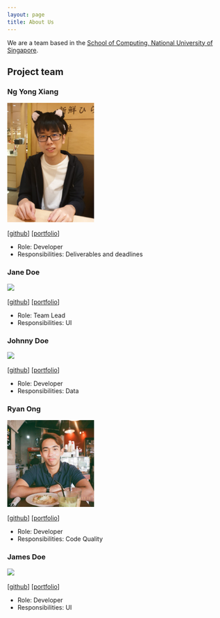 ```yaml
---
layout: page
title: About Us
---
```


We are a team based in the [School of Computing, National University of Singapore](http://www.comp.nus.edu.sg).

## Project team

### Ng Yong Xiang

<img src="images/yongxiangng.png" width="200px">

[[github](http://github.com/yongxiangng)]
[[portfolio](team/yongxiangng.md)]

* Role: Developer
* Responsibilities: Deliverables and deadlines

### Jane Doe

<img src="images/johndoe.png" width="200px">

[[github](http://github.com/johndoe)]
[[portfolio](team/johndoe.md)]

* Role: Team Lead
* Responsibilities: UI

### Johnny Doe

<img src="images/johndoe.png" width="200px">

[[github](http://github.com/johndoe)] [[portfolio](team/johndoe.md)]

* Role: Developer
* Responsibilities: Data

### Ryan Ong

<img src="images/ryanongra.png" width="200px">

[[github](http://github.com/ryanongra)]
[[portfolio](team/ryanongra.md)]

* Role: Developer
* Responsibilities: Code Quality

### James Doe

<img src="images/johndoe.png" width="200px">

[[github](http://github.com/johndoe)]
[[portfolio](team/johndoe.md)]

* Role: Developer
* Responsibilities: UI
